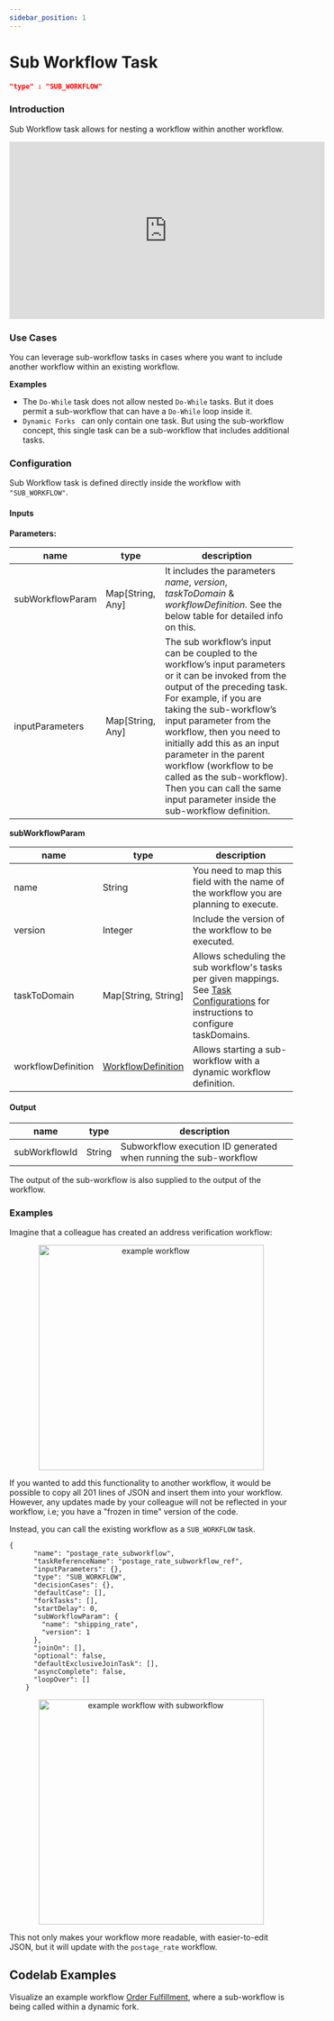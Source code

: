 ```yaml
---
sidebar_position: 1
---
```

# Sub Workflow Task
```json
"type" : "SUB_WORKFLOW"
```
### Introduction
Sub Workflow task allows for nesting a workflow within another workflow.

<p align="center"><iframe width="560" height="315" src="https://www.youtube.com/embed/qRIu-bEn6kk" title="YouTube video player" frameborder="0" allow="accelerometer; autoplay; clipboard-write; encrypted-media; gyroscope; picture-in-picture" allowfullscreen></iframe></p>

### Use Cases

You can leverage sub-workflow tasks in cases where you want to include another workflow within an existing workflow.

**Examples**
* The ```Do-While``` task does not allow nested ```Do-While``` tasks.  But  it does permit a sub-workflow that can have a ```Do-While``` loop inside it.
* ```Dynamic Forks ``` can only contain one task. But using the sub-workflow concept, this single task can be a sub-workflow that includes additional tasks.

### Configuration

Sub Workflow task is defined directly inside the workflow with `"SUB_WORKFLOW"`.

#### Inputs

**Parameters:**

|name|type|description|
|---|---|---|
| subWorkflowParam | Map[String, Any] | It includes the parameters _name_, _version_, _taskToDomain_ & _workflowDefinition_. See the below table for detailed info on this. |
| inputParameters | Map[String, Any] | The sub workflow’s input can be coupled to the workflow’s input parameters or it can be invoked from the output of the preceding task. For example, if you are taking the sub-workflow’s input parameter from the workflow, then you need to initially add this as an input parameter in the parent workflow (workflow to be called as the sub-workflow). Then you can call the same input parameter inside the sub-workflow definition. |

**subWorkflowParam**

|name|type|description|
|---|---|---|
| name | String | You need to map this field with the name of the workflow you are planning to execute. |
| version | Integer | Include the version of the workflow to be executed. |
| taskToDomain | Map[String, String] | Allows scheduling the sub workflow's tasks per given mappings. See [Task Configurations](/content/docs/how-tos/Tasks/task-configurations) for instructions to configure taskDomains. |
| workflowDefinition | [WorkflowDefinition](/content/docs/how-tos/Workflows/create-workflow) | Allows starting a sub-workflow with a dynamic workflow definition. |

#### Output

|name|type|description|
|---|---|---|
| subWorkflowId | String | Subworkflow execution ID generated when running the sub-workflow |

The output of the sub-workflow is also supplied to the output of the workflow.

### Examples

Imagine that a colleague has created an address verification workflow:

<p align="center"><img src="/content/img/postage_rate_workflow.png" alt="example workflow" width="400" style={{paddingBottom: 40, paddingTop: 40}} /></p>

If you wanted to add this functionality to another workflow, it would be possible to copy all 201 lines of JSON and insert them into your workflow.  However, any updates made by your colleague will not be reflected in your workflow, i.e; you have a "frozen in time" version of the code.

Instead, you can call the existing workflow as a ```SUB_WORKFLOW``` task.  

```
{
      "name": "postage_rate_subworkflow",
      "taskReferenceName": "postage_rate_subworkflow_ref",
      "inputParameters": {},
      "type": "SUB_WORKFLOW",
      "decisionCases": {},
      "defaultCase": [],
      "forkTasks": [],
      "startDelay": 0,
      "subWorkflowParam": {
        "name": "shipping_rate",
        "version": 1
      },
      "joinOn": [],
      "optional": false,
      "defaultExclusiveJoinTask": [],
      "asyncComplete": false,
      "loopOver": []
    }

```

<p align="center"><img src="/content/img/subworkflow_in_action.png" alt="example workflow with subworkflow" width="400" style={{paddingBottom: 40, paddingTop: 40}} /></p>

This not only makes your workflow more readable, with easier-to-edit JSON, but it will update with the ```postage_rate``` workflow.


## Codelab Examples

Visualize an example workflow [Order Fulfillment](/content/docs/codelab/orderfulfillment6#subworkflow), where a sub-workflow is being called within a dynamic fork. 
